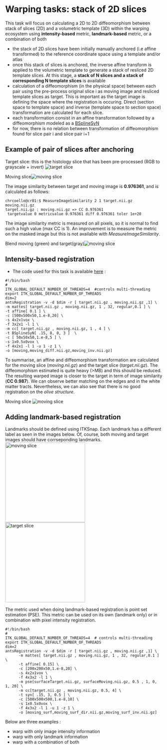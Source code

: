 # Warping tasks: stack of 2D slices
This task will focus on calculating a 2D to 2D diffeomorphism between stack of slices (2D) and a volumetric template (3D) within the warping ecosystem using **intensity-based** metric, **landmark-based** metric, or a combination of both
  + the stack of 2D slices have been initially manually anchored (i.e affine transformed) to the reference coordinate space using a template and/or atlas
  + once this stack of slices is anchored, the inverse affine transform is applied to the volumetric template to generate a stack of resliced 2D template slices. At this stage, a **stack of N slices and a stack of corresponding N template slices** is available
  + calculation of a diffeomorphism (in the physical space) between each pair using the pre-process original slice i as moving image and resliced template slices as target. This is important as the target image is defining the space where the registration is occuring. Direct (section space to template space) and inverse (template space to section space)  transformation are calculated for each slice.
  + each transformation consist in an affine transformation followed by a diffeomorphism modeled as a [BSplineSyN](http://journal.frontiersin.org/article/10.3389/fninf.2013.00039/full)
  + for now, there is no relation between transformation of diffeomorphism found for slice pair i and slice pair i+1

## Example of pair of slices after anchoring
Target slice: this is the histology slice that has been pre-processed (RGB to grayscale + invert)
![target slice](https://github.com/ChrCoello/warp/blob/master/2D/elastic/target.png?raw=true "Target Slice")

Moving slice![moving slice](https://github.com/ChrCoello/warp/blob/master/2D/elastic/moving.png?raw=true "Moving Slice")

The image similarity between target and moving image is **0.976361**, and is calculated as follows:
```shell
chrcoello@cr01:$ MeasureImageSimilarity 2 1 target.nii.gz moving.nii.gz
target.nii.gz : moving.nii.gz => CC 0.976361
 targetvalue 0 metricvalue 0.976361 diff 0.976361 toler 1e+20
```
The image similarity metric is measured on all pixels, so it is normal to find such a high value (max CC  is 1). An improvement is to measure the metric on the masked image but this is not available with *MeasureImageSimilarity*.

Blend moving (green) and target(gray)![moving slice](https://github.com/ChrCoello/warp/blob/master/2D/animated.gif?raw=true "Green: moving, gray: target")

## Intensity-based registration
+ The code used for this task is available [here](https://github.com/ChrCoello/warp/blob/master/2D/elastic/runElastic.sh) :
```shell      
#!/bin/bash
#
ITK_GLOBAL_DEFAULT_NUMBER_OF_THREADS=4  #controls multi-threading
export ITK_GLOBAL_DEFAULT_NUMBER_OF_THREADS
dim=2
antsRegistration -v -d $dim -r [ target.nii.gz , moving.nii.gz ,1] \
-m mattes[ target.nii.gz , moving.nii.gz, 1 , 32, regular,0.1 ] \
-t affine[ 0.1 ] \
-c [500x500x50,1.e-8,20] \
-s 4x2x1vox \
-f 3x2x1 -l 1 \
-m cc[ target.nii.gz , moving.nii.gz, 1 , 4 ] \
-t BSplineSyN[ .15, 8, 0, 3 ]  \
-c [ 50x50x50,1.e-8,5 ] \
-s 1x0.5x0vox \
-f 4x2x1 -l 1 -u 1 -z 1 \
-o [moving,moving_diff.nii.gz,moving_inv.nii.gz]
```
To summarise, an affine and diffeomorphism transformation are calculated for the moving slice (*moving.nii.gz*) and the target slice (*target.nii.gz*). The diffeomorphism estimated is quite heavy (>MB) and this should be reduced.
The resulting warped image is closer to the target in term of image similarity (**CC 0.987**). We can observe better matching on the edges and in the white matter tracts. Nevertheless, we can also see that there is no good registration on the *olive structure*.

Moving slice
![moving slice](https://github.com/ChrCoello/warp/blob/master/2D/animated_warp.gif?raw=true "Green: moving, gray: target")

## Adding landmark-based registration
Landmarks should be defined using ITKSnap. Each landmark has a different label as seen in the images below. Of, course, both moving and target images should have corrseponding landmarks.
<img src="https://github.com/ChrCoello/warp/blob/master/2D/landmarks/surfaceMoving.png?raw=true" alt="moving slice" width="256">
<img src="https://github.com/ChrCoello/warp/blob/master/2D/landmarks/surfaceTarget.png?raw=true" alt="target slice" width="256">

 The metric used when doing landmark-based registration is point set estimation (PSE). This metric can be used on its own (landmark only) or in combination with pixel intensity registration.

```shell
#!/bin/bash
#
ITK_GLOBAL_DEFAULT_NUMBER_OF_THREADS=4  # controls multi-threading
export ITK_GLOBAL_DEFAULT_NUMBER_OF_THREADS
dim=2
antsRegistration -v -d $dim -r [ target.nii.gz , moving.nii.gz ,1] \
      -m mattes[ target.nii.gz , moving.nii.gz, 1 , 32, regular,0.1 ] \
      -t affine[ 0.15] \
      -c [200x200x50,1.e-8,20] \
      -s 4x2x1vox \
      -f 4x3x2 -l 1 \
      -m pse[surfaceTarget.nii.gz, surfaceMoving.nii.gz, 0.5 , 1, 0, 1, 20] \
      -m cc[target.nii.gz , moving.nii.gz, 0.5, 4] \
      -t syn[ .15, 3, 0.5 ] \
      -c [500x500x500,1.e-8,10] \
      -s 1x0.5x0vox \
      -f 4x3x2 -l 1 -u 1 -z 1 \
      -o [moving_surf,moving_surf_dir.nii.gz,moving_surf_inv.nii.gz]
```

Below are three examples :
 * warp with only image intensity information
 * warp with only landmark information
 * warp with a combination of both
